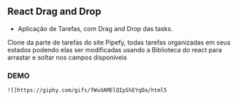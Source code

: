 ## React Drag and Drop

 - Aplicação de Tarefas, com Drag and Drop das tasks.
 
 Clone da parte de tarefas do site Pipefy, todas tarefas organizadas em seus estados podendo elas ser modificadas usando a Biblioteca do react para arrastar e soltar nos campos disponíveis
 


### DEMO


    ![]https://giphy.com/gifs/fWvdAMElQIpShEYqDa/html5
